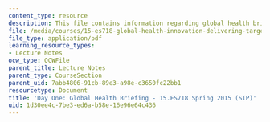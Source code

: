 ```yaml
---
content_type: resource
description: This file contains information regarding global health briefing.
file: /media/courses/15-es718-global-health-innovation-delivering-targeted-advice-to-an-organization-in-the-field-spring-2015/1d30ee4c7be3ed6ab58e16e96e64c436_MIT15_ES718S15_Day1.pdf
file_type: application/pdf
learning_resource_types:
- Lecture Notes
ocw_type: OCWFile
parent_title: Lecture Notes
parent_type: CourseSection
parent_uid: 7abb4806-91cb-89e3-a98e-c3650fc22bb1
resourcetype: Document
title: 'Day One: Global Health Briefing - 15.ES718 Spring 2015 (SIP)'
uid: 1d30ee4c-7be3-ed6a-b58e-16e96e64c436
---
```


